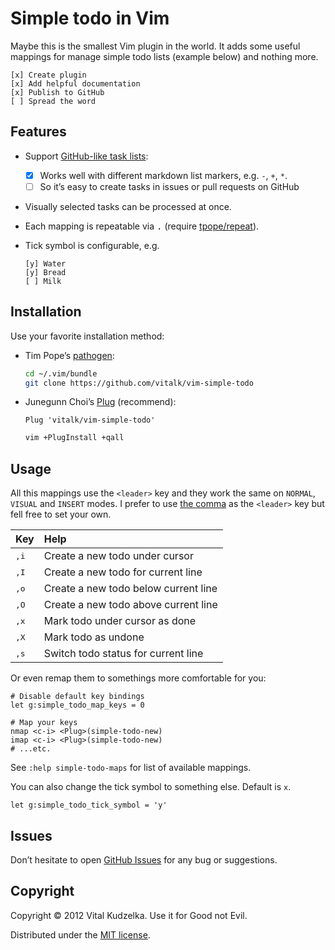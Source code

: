 # Simple todo in Vim

Maybe this is the smallest Vim plugin in the world. It adds some useful
mappings for manage simple todo lists (example below) and nothing more.

```
[x] Create plugin
[x] Add helpful documentation
[x] Publish to GitHub
[ ] Spread the word
```

## Features

- Support [GitHub-like task lists](https://github.com/blog/1375-task-lists-in-gfm-issues-pulls-comments):

  - [x] Works well with different markdown list markers, e.g. `-`, `+`, `*`.
  + [ ] So it’s easy to create tasks in issues or pull requests on GitHub

- Visually selected tasks can be processed at once.

- Each mapping is repeatable via <kbd>.</kbd> (require [tpope/repeat](https://github.com/tpope/vim-repeat)).

- Tick symbol is configurable, e.g.

  ```
  [y] Water
  [y] Bread
  [ ] Milk
  ```

## Installation

Use your favorite installation method:

- Tim Pope’s [pathogen](https://github.com/tpope/vim-pathogen):

  ```sh
  cd ~/.vim/bundle
  git clone https://github.com/vitalk/vim-simple-todo
  ```

- Junegunn Choi’s [Plug](https://github.com/junegunn/vim-plug) (recommend):

  ```vim
  Plug 'vitalk/vim-simple-todo'
  ```

  ```sh
  vim +PlugInstall +qall
  ```

## Usage

All this mappings use the `<leader>` key and they work the same on `NORMAL`,
`VISUAL` and `INSERT` modes. I prefer to use [the comma](https://github.com/vitalk/sanevi/blob/master/vimrc#L37)
as the `<leader>` key but fell free to set your own.

| Key           | Help                                   |
|:--------------|:---------------------------------------|
| <kbd>,i</kbd> | Create a new todo under cursor         |
| <kbd>,I</kbd> | Create a new todo for current line     |
| <kbd>,o</kbd> | Create a new todo below current line   |
| <kbd>,O</kbd> | Create a new todo above current line   |
| <kbd>,x</kbd> | Mark todo under cursor as done         |
| <kbd>,X</kbd> | Mark todo as undone                    |
| <kbd>,s</kbd> | Switch todo status for current line    |

Or even remap them to somethings more comfortable for you:

```vim
# Disable default key bindings
let g:simple_todo_map_keys = 0

# Map your keys
nmap <c-i> <Plug>(simple-todo-new)
imap <c-i> <Plug>(simple-todo-new)
# ...etc.
```

See `:help simple-todo-maps` for list of available <Plug> mappings.

You can also change the tick symbol to something else. Default is `x`.

```vim
let g:simple_todo_tick_symbol = 'y'
```

## Issues

Don’t hesitate to open [GitHub Issues](https://github.com/vitalk/vim-simple-todo/issues) for any bug or suggestions.

## Copyright

Copyright © 2012 Vital Kudzelka. Use it for Good not Evil.

Distributed under the [MIT license](http://mit-license.org/vitalk).
